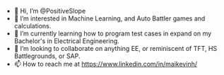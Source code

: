 - 👋 Hi, I’m @PositiveSlope
- 👀 I’m interested in Machine Learning, and Auto Battler games and calculations.
- 🌱 I’m currently learning how to program test cases in expand on my Bachelor's in Electrical Engineering.
- 💞️ I’m looking to collaborate on anything EE, or reminiscent of TFT, HS Battlegrounds, or SAP.
- 📫 How to reach me at https://www.linkedin.com/in/maikevinh/

<!---
PositiveSlope/PositiveSlope is a ✨ special ✨ repository because its `README.md` (this file) appears on your GitHub profile.
You can click the Preview link to take a look at your changes.
--->
